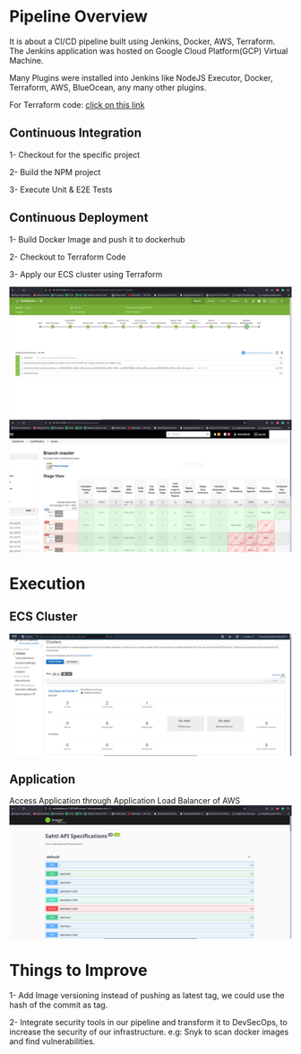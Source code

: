 # Pipeline Overview
It is about a CI/CD pipeline built using Jenkins, Docker, AWS, Terraform.
The Jenkins application was hosted on Google Cloud Platform(GCP) Virtual Machine.

Many Plugins were installed into Jenkins like NodeJS Executor, Docker, Terraform, AWS, BlueOcean, any many other plugins.

For Terraform code: <a href="https://github.com/AhmedGrati/sahti-iac">click on this link</a>
## Continuous Integration
1- Checkout for the specific project

2- Build the NPM project

3- Execute Unit & E2E Tests

## Continuous Deployment
1- Build Docker Image and push it to dockerhub

2- Checkout to Terraform Code

3- Apply our ECS cluster using Terraform

<img src="./readme_assets/jenkins-pipeline.png" style="display: block; margin-left: auto; margin-right: auto">

<img src="./readme_assets/pipeline.png" style="display: block; margin-left: auto; margin-right: auto">

# Execution
## ECS Cluster
<img src="./readme_assets/cluster.png" style="display: block; margin-left: auto; margin-right: auto">



## Application
Access Application through Application Load Balancer of AWS
<img src="./readme_assets/execution.png" style="display: block; margin-left: auto; margin-right: auto">

# Things to Improve
1- Add Image versioning instead of pushing as latest tag, we could use the hash of the commit as tag.

2- Integrate security tools in our pipeline and transform it to DevSecOps, to increase the security of our infrastructure. e.g: Snyk to scan docker images and find vulnerabilities.
